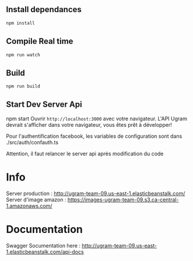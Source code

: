 ## Install dependances

```sh
npm install
```

## Compile Real time 

```sh
npm run watch
```

## Build

```sh
npm run build
```

## Start Dev Server Api

npm start
Ouvrir `http://localhost:3000` avec votre navigateur.
L'API Ugram devrait s'afficher dans votre navigateur, vous êtes prêt à développer!

Pour l'authentification facebook, les variables de configuration sont dans ./src/auth/confauth.ts

Attention, il faut relancer le server api après modification du code

# Info 

Server production : http://ugram-team-09.us-east-1.elasticbeanstalk.com/
Server d'image amazon : https://images-ugram-team-09.s3.ca-central-1.amazonaws.com/


# Documentation

Swagger Socumentation here : http://ugram-team-09.us-east-1.elasticbeanstalk.com/api-docs


